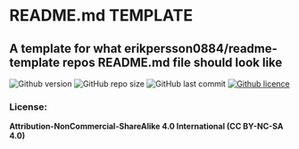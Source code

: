 
# README.md TEMPLATE
## A template for what erikpersson0884/readme-template repos README.md file should look like

![Github version](https://img.shields.io/badge/version-0.1.0-darkblue?style=flat-square)
![GitHub repo size](https://img.shields.io/github/repo-size/erikpersson0884/readme-template?color=blue&style=flat-square)
![GitHub last commit](https://img.shields.io/github/last-commit/erikpersson0884/readme-template?color=darkgreen&style=flat-square)
<a href="https://creativecommons.org/licenses/by-nc-sa/4.0/">
![Github licence](https://img.shields.io/badge/licence-CC_BY_NC_SA_4.0-blueviolet?style=flat-square)
</a>

### License:
**Attribution-NonCommercial-ShareAlike 4.0 International (CC BY-NC-SA 4.0)**
